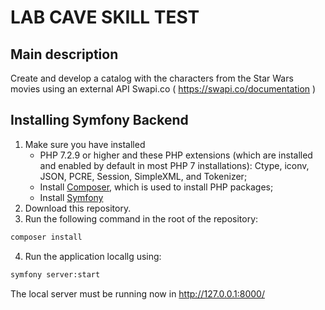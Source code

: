 LAB CAVE SKILL TEST
=======================

## Main description
Create and develop a catalog with the characters from the Star Wars movies using an external API Swapi.co ( https://swapi.co/documentation )

## Installing Symfony Backend

1. Make sure you have installed
    - PHP 7.2.9 or higher and these PHP extensions (which are installed and enabled by default in most PHP 7 installations): Ctype, iconv, JSON, PCRE, Session, SimpleXML, and Tokenizer;
    - Install [Composer](http://getcomposer.org), which is used to install PHP packages;
    - Install [Symfony](https://symfony.com/download)
2. Download this repository.
3. Run the following command in the root of the repository:
```bash
composer install
```
4. Run the application locallg using:
```bash
symfony server:start
```

The local server must be running now in http://127.0.0.1:8000/